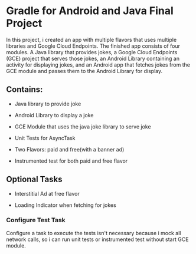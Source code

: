 # Gradle for Android and Java Final Project

In this project, i created an app with multiple flavors that uses
multiple libraries and Google Cloud Endpoints. The finished app consists
of four modules. A Java library that provides jokes, a Google Cloud Endpoints
(GCE) project that serves those jokes, an Android Library containing an
activity for displaying jokes, and an Android app that fetches jokes from the
GCE module and passes them to the Android Library for display.

## Contains:

* Java library to provide joke

* Android Library to display a joke

* GCE Module that uses the java joke library to serve joke 

* Unit Tests for AsyncTask 

* Two Flavors: paid and free(with a banner ad)

* Instrumented test for both paid and free flavor

## Optional Tasks

* Interstitial Ad at free flavor

* Loading Indicator when fetching for jokes

### Configure Test Task
Configure a task to execute the tests isn't necessary because i  mock all network calls, so i can run unit tests or instrumented test without start GCE module.
